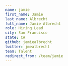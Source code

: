 ```yaml
---
name: jamie
first_name: Jamie
last_name: Albrecht
full_name: Jamie Albrecht
role: Hiring Lead
city: San Francisco
state: CA
github: jamiealbrecht
twitter: jmealbrecht
team: Talent
redirect_from: /team/jamie
---
```

